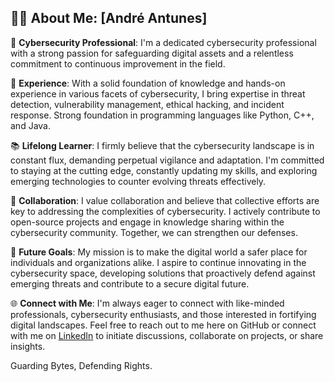   ## 👨‍💼 About Me: [André Antunes]

🔐 **Cybersecurity Professional**: I'm a dedicated cybersecurity professional with a strong passion for safeguarding digital assets and a relentless commitment to continuous improvement in the field.

💼 **Experience**: With a solid foundation of knowledge and hands-on experience in various facets of cybersecurity, I bring expertise in threat detection, vulnerability management, ethical hacking, and incident response. Strong foundation in programming languages like Python, C++, and Java.

📚 **Lifelong Learner**: I firmly believe that the cybersecurity landscape is in constant flux, demanding perpetual vigilance and adaptation. I'm committed to staying at the cutting edge, constantly updating my skills, and exploring emerging technologies to counter evolving threats effectively.

🤝 **Collaboration**: I value collaboration and believe that collective efforts are key to addressing the complexities of cybersecurity. I actively contribute to open-source projects and engage in knowledge sharing within the cybersecurity community. Together, we can strengthen our defenses.

🚀 **Future Goals**: My mission is to make the digital world a safer place for individuals and organizations alike. I aspire to continue innovating in the cybersecurity space, developing solutions that proactively defend against emerging threats and contribute to a secure digital future.

🌐 **Connect with Me**: I'm always eager to connect with like-minded professionals, cybersecurity enthusiasts, and those interested in fortifying digital landscapes. Feel free to reach out to me here on GitHub or connect with me on [LinkedIn](https://www.linkedin.com/in/yourprofile) to initiate discussions, collaborate on projects, or share insights.

Guarding Bytes, Defending Rights.
